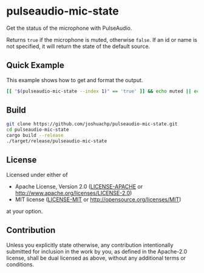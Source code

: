 # pulseaudio-mic-state

Get the status of the microphone with PulseAudio.

Returns `true` if the microphone is muted, otherwise `false`. If an id or name 
is not specified, it will return the state of the default source.

## Quick Example

This example shows how to get and format the output.
```bash
[[ "$(pulseaudio-mic-state --index 1)" == 'true' ]] && echo muted || echo not-muted
```
## Build

```bash
git clone https://github.com/joshuachp/pulseaudio-mic-state.git
cd pulseaudio-mic-state
cargo build --release
./target/release/pulseaudio-mic-state
```

## License

Licensed under either of

 * Apache License, Version 2.0
   ([LICENSE-APACHE](LICENSE-APACHE) or http://www.apache.org/licenses/LICENSE-2.0)
 * MIT license
   ([LICENSE-MIT](LICENSE-MIT) or http://opensource.org/licenses/MIT)

at your option.

## Contribution

Unless you explicitly state otherwise, any contribution intentionally submitted
for inclusion in the work by you, as defined in the Apache-2.0 license, shall be
dual licensed as above, without any additional terms or conditions.
